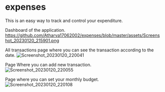 # expenses

This is an easy way to track and control your expenditure.


Dashboard of the application.
https://github.com/Atharva17062002/expenses/blob/master/assets/Screenshot_20230120_215901.png

All transactions page where you can see the transaction according to the date.
![Screenshot_20230120_220041](https://user-images.githubusercontent.com/71925942/213753671-49804e63-f9f4-40b8-b43f-569f95e6c8dc.png)

Page Where you can add new transaction.
![Screenshot_20230120_220055](https://user-images.githubusercontent.com/71925942/213753797-1e28631c-10e0-4274-b49f-3e76ddf5b40f.png)

Page where you can set your monthly budget.
![Screenshot_20230120_220108](https://user-images.githubusercontent.com/71925942/213753902-6cb0b181-3686-4995-814c-8f614e07c56f.png)
